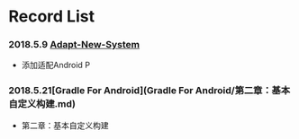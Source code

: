 # Record List

### 2018.5.9 [Adapt-New-System](Adapt-New-System.md)

* 添加适配Android P

### 2018.5.21[Gradle For Android](Gradle For Android/第二章：基本自定义构建.md) 

- 第二章：基本自定义构建

